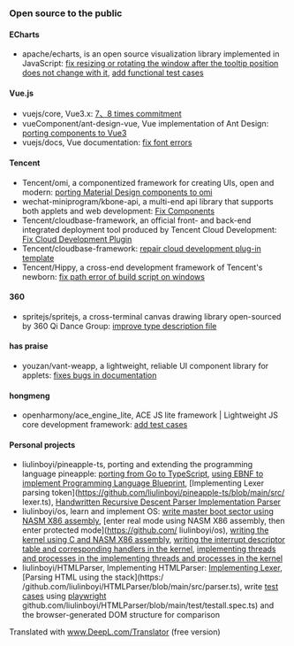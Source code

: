 ### Open source to the public


#### ECharts

- apache/echarts, is an open source visualization library implemented in JavaScript: [fix resizing or rotating the window after the tooltip position does not change with it](https://github.com/apache/echarts/pull/12834), [add functional test cases]( https://github.com/apache/echarts/pull/12834)
#### Vue.js

- vuejs/core, Vue3.x: [7、8 times commitment](https://github.com/vuejs/core/commits?author=liulinboyi)
- vueComponent/ant-design-vue, Vue implementation of Ant Design: [porting components to Vue3](https://github.com/vueComponent/ant-design-vue/pull/2419)
- vuejs/docs, Vue documentation: [fix font errors](https://github.com/vuejs/docs/pull/216)
#### Tencent

- Tencent/omi, a componentized framework for creating UIs, open and modern: [porting Material Design components to omi](https://github.com/Tencent/omi/pull/313)
- wechat-miniprogram/kbone-api, a multi-end api library that supports both applets and web development: [Fix Components](https://github.com/wechat-miniprogram/kbone-api/pull/2)
- Tencent/cloudbase-framework, an official front- and back-end integrated deployment tool produced by Tencent Cloud Development: [Fix Cloud Development Plugin](https://github.com/Tencent/cloudbase-framework/pull/83)
- Tencent/cloudbase-framework: [repair cloud development plug-in template](https://github.com/TencentCloudBase/cloudbase-templates/pull/28)
- Tencent/Hippy, a cross-end development framework of Tencent's newborn: [fix path error of build script on windows](https://github.com/Tencent/Hippy/pull/103)
#### 360

- spritejs/spritejs, a cross-terminal canvas drawing library open-sourced by 360 Qi Dance Group: [improve type description file](https://github.com/spritejs/spritejs/pull/160)
#### has praise

- youzan/vant-weapp, a lightweight, reliable UI component library for applets: [fixes bugs in documentation](https://github.com/youzan/vant-weapp/pull/2927)
#### hongmeng

- openharmony/ace_engine_lite, ACE JS lite framework | Lightweight JS core development framework: [add test cases](https://gitee.com/openharmony/ace_engine_lite/pulls/198)
#### Personal projects

- liulinboyi/pineapple-ts, porting and extending the programming language pineapple: [porting from Go to TypeScript](https://github.com/liulinboyi/pineapple-ts/tree/0.0.1), [using EBNF to implement Programming Language Blueprint](https://github.com/liulinboyi/pineapple-ts), [Implementing Lexer parsing token](https://github.com/liulinboyi/pineapple-ts/blob/main/src/ lexer.ts), [Handwritten Recursive Descent Parser Implementation Parser](https://github.com/liulinboyi/pineapple-ts/blob/main/src/parser.ts)
- liulinboyi/os, learn and implement OS: [write master boot sector using NASM X86 assembly](https://github.com/liulinboyi/os), [enter real mode using NASM X86 assembly, then enter protected mode](https://github.com/ liulinboyi/os), [writing the kernel using C and NASM X86 assembly](https://github.com/liulinboyi/os), [writing the interrupt descriptor table and corresponding handlers in the kernel](https://github.com/liulinboyi/os), [implementing threads and processes in the implementing threads and processes in the kernel](https://github.com/liulinboyi/os)
- liulinboyi/HTMLParser, Implementing HTMLParser: [Implementing Lexer](https://github.com/liulinboyi/HTMLParser/blob/main/src/lexer.ts), [Parsing HTML using the stack](https:/ /github.com/liulinboyi/HTMLParser/blob/main/src/parser.ts), write [test cases](https://) using [playwright](https://github.com/microsoft/playwright) github.com/liulinboyi/HTMLParser/blob/main/test/testall.spec.ts) and the browser-generated DOM structure for comparison

Translated with www.DeepL.com/Translator (free version)